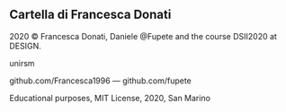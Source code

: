 ## Cartella di Francesca Donati




2020 © Francesca Donati, Daniele @Fupete and the course DSII2020 at DESIGN. 

unirsm 

github.com/Francesca1996 — github.com/fupete

Educational purposes, MIT License, 2020, San Marino
